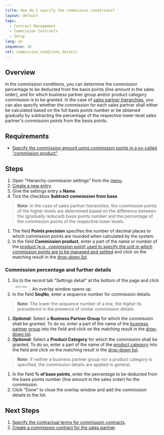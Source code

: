 ```yaml
---
title: How do I specify the commission conditions?
layout: default
tags:
  - Contract Management
  - Commission Contracts
  - Setup
lang: en
sequence: 10
ref: commission_conditons_details
---
```


## Overview
In the commission conditions, you can determine the commission percentage to be deducted from the basis points (line amount in the sales order), and for which business partner group and/or product category commission is to be granted. In the case of <a href="Add_new_sales_partner#sp-hierarchy" title="Subordinate sales partners">sales partner hierarchies</a>, you can also specify whether the commission for each sales partner shall either be calculated based on the full basis points number or be obtained gradually by subtracting the percentage of the respective lower-level sales partner's commission points from the basis points.

## Requirements
- [Specify the commission amount using commission points in a so-called "commission product"](Commission_points_price).

## Steps
1. Open "Hierarchy commission settings" from the [menu](Menu).
1. [Create a new entry](New_Record_Window).
1. Give the settings entry a **Name**.
1. Tick the checkbox **Subtract commission from base**.
 >**Note:** In the case of sales partner hierarchies, the commission points of the higher levels are determined based on the difference between the (gradually reduced) basis points number and the percentage of the commission points of the respective lower levels.

1. The field **Points precision** specifies the number of decimal places to which commission points are rounded when calculated by the system.
1. In the field **Commission product**, enter a part of the name or number of the [product (e.g., *commission point*) used to specify the unit in which commission points are to be managed and settled](Commission_points_price) and click on the matching result in the <a href="Keyboard_shortcuts_reference#dropdown" title="Dynamic Search Box (Autocompletion)">drop-down list</a>.

### Commission percentage and further details
1. Go to the record tab "Settings detail" at the bottom of the page and click !["Add new"](assets/Add_New_Button.png). An overlay window opens up.
1. In the field **SeqNo**, enter a sequence number for commission details.
 >**Note:** The lower the sequence number of a line, the higher its precedence in the presence of similar commission details.

1. ***Optional:*** Select a **Business Partner Group** for which the commission shall be granted. To do so, enter a part of the name of the [business partner group](New_Business_Partner_Group) into the field and click on the matching result in the <a href="Keyboard_shortcuts_reference#dropdown" title="Dynamic Search Box (Autocompletion)">drop-down list</a>.
1. ***Optional:*** Select a **Product Category** for which the commission shall be granted. To do so, enter a part of the name of the [product category](NewProductCategory) into the field and click on the matching result in the <a href="Keyboard_shortcuts_reference#dropdown" title="Dynamic Search Box (Autocompletion)">drop-down list</a>.
 >**Note:** If neither a business partner group nor a product category is specified, the commission details are applied in general.

1. In the field **% of base points**, enter the percentage to be deducted from the basis points number (line amount in the sales order) for the commission.
1. Click "Done" to close the overlay window and add the commission details to the list.

## Next Steps
1. [Specify the contractual terms for commission contracts](Define_contractual_terms_commission).
1. [Create a commission contract for the sales partner](Create_commission_contract).
